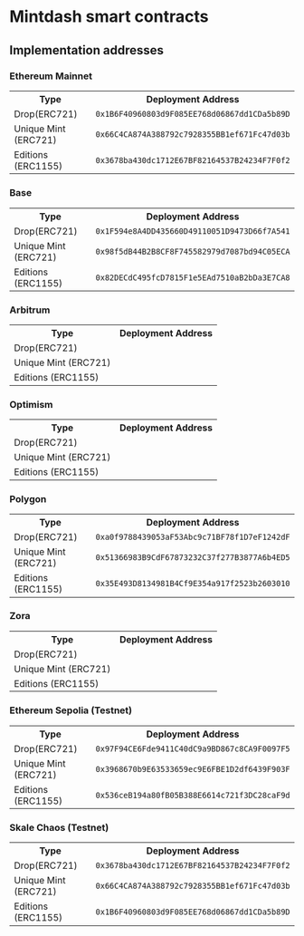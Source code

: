 # Mintdash smart contracts

## Implementation addresses

### Ethereum Mainnet

<table>
<tr>
<th>Type</th>
<th>Deployment Address</th>
</tr>
<tr>
<td>Drop(ERC721)</td>
<td><code>0x1B6F40960803d9F085EE768d06867dd1CDa5b89D</code></td>
</tr>
<tr>
<td>Unique Mint (ERC721)</td>
<td><code>0x66C4CA874A388792c7928355BB1ef671Fc47d03b</code></td>
</tr>
<tr>
<td>Editions (ERC1155)</td>
<td><code>0x3678ba430dc1712E67BF82164537B24234F7F0f2</code></td>
</tr>
<tr>
</table>

### Base

<table>
<tr>
<th>Type</th>
<th>Deployment Address</th>
</tr>
<tr>
<td>Drop(ERC721)</td>
<td><code>0x1F594e8A4DD435660D49110051D9473D66f7A541</code></td>
</tr>
<tr>
<td>Unique Mint (ERC721)</td>
<td><code>0x98f5dB44B2B8CF8F745582979d7087bd94C05ECA</code></td>
</tr>
<tr>
<td>Editions (ERC1155)</td>
<td><code>0x82DECdC495fcD7815F1e5EAd7510aB2bDa3E7CA8</code></td>
</tr>
<tr>
</table>

### Arbitrum

<table>
<tr>
<th>Type</th>
<th>Deployment Address</th>
</tr>
<tr>
<td>Drop(ERC721)</td>
<td><code></code></td>
</tr>
<tr>
<td>Unique Mint (ERC721)</td>
<td><code></code></td>
</tr>
<tr>
<td>Editions (ERC1155)</td>
<td><code></code></td>
</tr>
<tr>
</table>

### Optimism

<table>
<tr>
<th>Type</th>
<th>Deployment Address</th>
</tr>
<tr>
<td>Drop(ERC721)</td>
<td><code></code></td>
</tr>
<tr>
<td>Unique Mint (ERC721)</td>
<td><code></code></td>
</tr>
<tr>
<td>Editions (ERC1155)</td>
<td><code></code></td>
</tr>
<tr>
</table>

### Polygon

<table>
<tr>
<th>Type</th>
<th>Deployment Address</th>
</tr>
<tr>
<td>Drop(ERC721)</td>
<td><code>0xa0f9788439053aF53Abc9c71BF78f1D7eF1242dF</code></td>
</tr>
<tr>
<td>Unique Mint (ERC721)</td>
<td><code>0x51366983B9CdF67873232C37f277B3877A6b4ED5</code></td>
</tr>
<tr>
<td>Editions (ERC1155)</td>
<td><code>0x35E493D8134981B4Cf9E354a917f2523b2603010</code></td>
</tr>
<tr>
</table>

### Zora

<table>
<tr>
<th>Type</th>
<th>Deployment Address</th>
</tr>
<tr>
<td>Drop(ERC721)</td>
<td><code></code></td>
</tr>
<tr>
<td>Unique Mint (ERC721)</td>
<td><code></code></td>
</tr>
<tr>
<td>Editions (ERC1155)</td>
<td><code></code></td>
</tr>
<tr>
</table>

### Ethereum Sepolia (Testnet)

<table>
<tr>
<th>Type</th>
<th>Deployment Address</th>
</tr>
<tr>
<td>Drop(ERC721)</td>
<td><code>0x97F94CE6Fde9411C40dC9a9BD867c8CA9F0097F5</code></td>
</tr>
<tr>
<td>Unique Mint (ERC721)</td>
<td><code>0x3968670b9E63533659ec9E6FBE1D2df6439F903F</code></td>
</tr>
<tr>
<td>Editions (ERC1155)</td>
<td><code>0x536ceB194a80fB05B388E6614c721f3DC28caF9d</code></td>
</tr>
<tr>
</table>

### Skale Chaos (Testnet)

<table>
<tr>
<th>Type</th>
<th>Deployment Address</th>
</tr>
<tr>
<td>Drop(ERC721)</td>
<td><code>0x3678ba430dc1712E67BF82164537B24234F7F0f2</code></td>
</tr>
<tr>
<td>Unique Mint (ERC721)</td>
<td><code>0x66C4CA874A388792c7928355BB1ef671Fc47d03b</code></td>
</tr>
<tr>
<td>Editions (ERC1155)</td>
<td><code>0x1B6F40960803d9F085EE768d06867dd1CDa5b89D</code></td>
</tr>
<tr>
</table>
